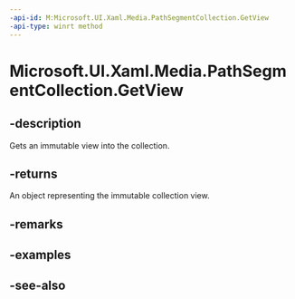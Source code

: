 ```yaml
---
-api-id: M:Microsoft.UI.Xaml.Media.PathSegmentCollection.GetView
-api-type: winrt method
---
```


<!-- Method syntax
public Windows.Foundation.Collections.IVectorView<Windows.UI.Xaml.Media.PathSegment> GetView()
-->

# Microsoft.UI.Xaml.Media.PathSegmentCollection.GetView

## -description
Gets an immutable view into the collection.

## -returns
An object representing the immutable collection view.

## -remarks

## -examples

## -see-also
